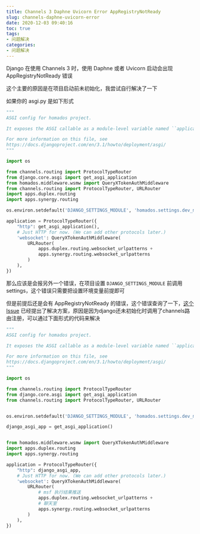 ```yaml
---
title: Channels 3 Daphne Uvicorn Error AppRegistryNotReady
slug: channels-daphne-uvicorn-error
date: 2020-12-03 09:40:16
toc: true
tags:
- 问题解决
categories:
- 问题解决
---
```



Django 在使用 Channels 3 时，使用 Daphne 或者 Uvicorn 启动会出现 AppRegistryNotReady 错误

这个主要的原因是在项目启动前未初始化，我尝试自行解决了一下
<!--more-->

如果你的 asgi.py 是如下形式

```python
"""
ASGI config for homados project.

It exposes the ASGI callable as a module-level variable named ``application``.

For more information on this file, see
https://docs.djangoproject.com/en/3.1/howto/deployment/asgi/
"""

import os

from channels.routing import ProtocolTypeRouter
from django.core.asgi import get_asgi_application
from homados.middleware.wsmw import QueryXTokenAuthMiddleware
from channels.routing import ProtocolTypeRouter, URLRouter
import apps.duplex.routing
import apps.synergy.routing

os.environ.setdefault('DJANGO_SETTINGS_MODULE', 'homados.settings.dev_micro')

application = ProtocolTypeRouter({
    "http": get_asgi_application(),
    # Just HTTP for now. (We can add other protocols later.)
    'websocket': QueryXTokenAuthMiddleware(
        URLRouter(
            apps.duplex.routing.websocket_urlpatterns +
            apps.synergy.routing.websocket_urlpatterns
        )
    ),
})

```

那么应该是会报另外一个错误，在项目设置 `DJANGO_SETTINGS_MODULE` 前调用settings，这个错误只需要把设置环境变量前提即可

但是前提后还是会有 AppRegistryNotReady 的错误，这个错误查询了一下，[这个Issue](https://github.com/django/channels/issues/1564) 已经提出了解决方案，原因是因为django还未初始化时调用了channels路由注册，可以通过下面形式的代码来解决

```python
"""
ASGI config for homados project.

It exposes the ASGI callable as a module-level variable named ``application``.

For more information on this file, see
https://docs.djangoproject.com/en/3.1/howto/deployment/asgi/
"""

import os

from channels.routing import ProtocolTypeRouter
from django.core.asgi import get_asgi_application
from channels.routing import ProtocolTypeRouter, URLRouter


os.environ.setdefault('DJANGO_SETTINGS_MODULE', 'homados.settings.dev_micro')

django_asgi_app = get_asgi_application()


from homados.middleware.wsmw import QueryXTokenAuthMiddleware
import apps.duplex.routing
import apps.synergy.routing

application = ProtocolTypeRouter({
    "http": django_asgi_app,
    # Just HTTP for now. (We can add other protocols later.)
    'websocket': QueryXTokenAuthMiddleware(
        URLRouter(
            # msf 执行结果推送
            apps.duplex.routing.websocket_urlpatterns +
            # 聊天室
            apps.synergy.routing.websocket_urlpatterns
        )
    ),
})

```
